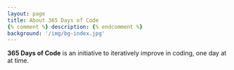 ```yaml
---
layout: page
title: About 365 Days of Code
{% comment %} description: {% endcomment %}
background: '/img/bg-index.jpg'
---
```


**365 Days of Code** is an initiative to iteratively improve in coding, one day at at time.
